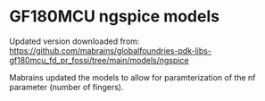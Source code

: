 # GF180MCU ngspice models

Updated version downloaded from: https://github.com/mabrains/globalfoundries-pdk-libs-gf180mcu_fd_pr_fossi/tree/main/models/ngspice

Mabrains updated the models to allow for paramterization of the nf parameter (number of fingers).